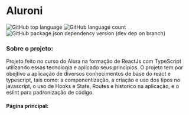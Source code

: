 # Aluroni
![GitHub top language](https://img.shields.io/github/languages/top/joads0n/aluroni)
![GitHub language count](https://img.shields.io/github/languages/count/joads0n/aluroni)
![GitHub package.json dependency version (dev dep on branch)](https://img.shields.io/github/package-json/dependency-version/joads0n/aluroni/dev/eslint)

### Sobre o projeto: 
Projeto feito no curso do Alura na formação de ReactJs com TypeScript utilizando essas tecnologia e aplicado seus principios.
O projeto tem por obejtivo a aplicação de diversos conhecimentos de base do react e typescript, tais como: a componentização, a criação e uso dos tipos no javascript, o uso de Hooks e State, Routes e historico na aplicação, e o eslint para padronização de código. 


#### Página principal: 
